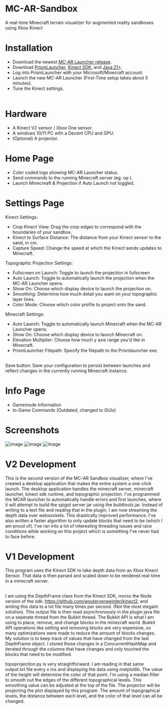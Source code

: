 # MC-AR-Sandbox
A real-time Minecraft terrain visualizer for augmented reality sandboxes using Xbox Kinect <br>

# Installation
- Download the newest [MC-AR Launcher release](https://github.com/colemaring/MC-AR-Sandbox/releases). <br>
- Download [PrismLauncher](https://prismlauncher.org/download/windows/), [Kinect SDK](https://www.microsoft.com/en-us/download/details.aspx?id=44561), and [Java 21+](https://www.oracle.com/java/technologies/downloads/#java21). <br>
- Log into PrismLauncher with your Microsoft/Minecraft account. <br>
- Launch the new MC-AR Launcher (First-Time setup takes about 5 minutes). <br>
- Tune the Kinect settings. <br><br>

# Hardware
- A Kinect V2 sensor / Xbox One sensor.
- A windows 10/11 PC with a Decent CPU and GPU.
- (Optional) A projector.

# Home Page
- Color coded logs showing MC-AR Launcher status.
- Send commands to the running Minecraft server (eg. op <username>).
- Launch Minecreaft & Projection if Auto Launch not toggled.

# Settings Page
Kinect Settings:
- Crop Kinect View: Drag the crop edges to correspond with the boundaries of your sandbox.
- Kinect to Surface Distance: The distance from your Kinect sensor to the sand, in cm.
- Capture Speed: Change the speed at which the Kinect sends updates to Minecraft.

Topographic Projection Settings:
- Fullscreen on Launch: Toggle to launch the projection in fullscreen
- Auto Launch: Toggle to automatically launch the projection when the MC-AR Launcher opens.
- Show On: Choose which display device to launch the projection on.
- Smoothing: Determine how much detail you want on your topographic layer lines.
- Color Mode: Choose which color profile to project onto the sand.

Minecraft Settings:
- Auto Launch: Toggle to automatically launch Minecraft when the MC-AR Launcher opens.
- Show On: Choose which display device to launch Minecraft on.
- Elevation Multiplier: Choose how much y axis range you'd like in Minecraft.
- PrismLauncher Filepath: Specify the filepath to the Prismlauncher exe.
<br>
Save button: Save your configuration to persist between launches and reflect changes in the currently running Minecraft instance.

# Info Page
- Gamemode Information
- In-Game Commands (Outdated, changed to GUIs)

# Screenshots
![image](https://github.com/user-attachments/assets/f27ef5f5-a43b-4053-8044-72e953e55e1f)
![image](https://github.com/user-attachments/assets/611abce0-67b2-4a2d-b5cf-1073f39617b0)
![image](https://github.com/user-attachments/assets/04bb55f9-e500-4f6b-9cf1-bec1d613143a)

# V2 Development
This is the second version of the MC-AR Sandbox visualizer, where I've created a desktop application that makes the entire system a one-click launch. The desktop application handles the minecraft server, minecraft launcher, kinect sdk runtime, and topographic projection. I've programmed the MCAR launcher to automatically handle errors and first launches, where it will attempt to build the spigot server jar using the buildtools jar. Instead of writing to a text file and reading that in the plugin, I am now streaming the depth data over websockets. This drastically improved performance. I've also written a faster algorithm to only update blocks that need to be (which I am proud of). I've ran into a lot of interesting threading issues and race conditions while working on this project which is something I've never had to face before. <br>

# V1 Development
This program uses the Kinect SDK to take depth data from an Xbox Kinect Sensor. That data is then parsed and scaled down to be rendered real-time in a minecraft server. <br><br>

I am using the DepthFrame class from the Kinect SDK, morso the Node version of the sdk: https://github.com/wouterverweirder/kinect2, and writing this data to a txt file many times per second. (Not the most elegant solution). This output file is then read asynchronously in the plugin java file on a seperate thread from the Bukkit thread. The Bukkit API is what I am using to place, remove, and change blocks in the minecraft world. Bukkit API operations like setting and removing blocks are very expensive, so many optimizations were made to reduce the amount of blocks changes. My solution is to keep track of values that have changed from the last DepthFrame object. I stored those changes in a ConcurrentHashMap and iterated through the columns that have changes and only touched the blocks that need to be modified.

topoprojeciton.py is very straightforward. I am reading in that same output.txt file every x ms and displaying the data using matplotlib. The value of the height will determine the color of that point. I'm using a median filter to smooth out the edges of the different topographical levels. This smoothing value can be adjusted at the top of the file. The projector will be projecting the plot displayed by this program. The amount of topographical levels, the distance between each level, and the color of that level can all be changed. <br><br>
